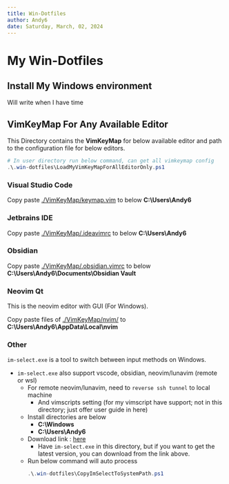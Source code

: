 ```yaml
---
title: Win-Dotfiles
author: Andy6
date: Saturday, March, 02, 2024
---
```


# My Win-Dotfiles

## Install My Windows environment

Will write when I have time

## VimKeyMap For Any Available Editor

This Directory contains the **VimKeyMap** for below available editor
and path to the configuration file for below editors.

```powershell
# In user directory run below command, can get all vimkeymap config
.\.win-dotfiles\LoadMyVimKeyMapForAllEditorOnly.ps1
```

### Visual Studio Code

Copy paste [./VimKeyMap/keymap.vim](./VimKeyMap/keymap.vim) to below **C:\Users\Andy6**

### Jetbrains IDE

Copy paste [./VimKeyMap/.ideavimrc](./VimKeyMap/.ideavimrc) to below **C:\Users\Andy6**

### Obsidian

Copy paste [./VimKeyMap/.obsidian.vimrc](./VimKeyMap/.obsidian.vimrc) to below **C:\Users\Andy6\Documents\Obsidian Vault**

### Neovim Qt

This is the neovim editor with GUI (For Windows).

Copy paste files of [./VimKeyMap/nvim/](./VimKeyMap/nvim/) to **C:\Users\Andy6\AppData\Local\nvim**

### Other

`im-select.exe` is a tool to switch between input methods on Windows.

- `im-select.exe` also support vscode, obsidian, neovim/lunavim (remote or wsl)
    + For remote neovim/lunavim, need to `reverse ssh tunnel` to local machine
        * And vimscripts setting (for my vimscript have support; not in this
        directory; just offer user guide in here)
    + Install directories are below
        * **C:\Windows**
        * **C:\Users\Andy6**
    + Download link : [here](https://github.com/daipeihust/im-select/raw/master/win/out/x86/im-select.exe)
        * Have `im-select.exe` in this directory, but if you want to get the latest version, you can download from the link above.
    + Run below command will auto process
        ```powershell
        .\.win-dotfiles\CopyImSelectToSystemPath.ps1
        ```

